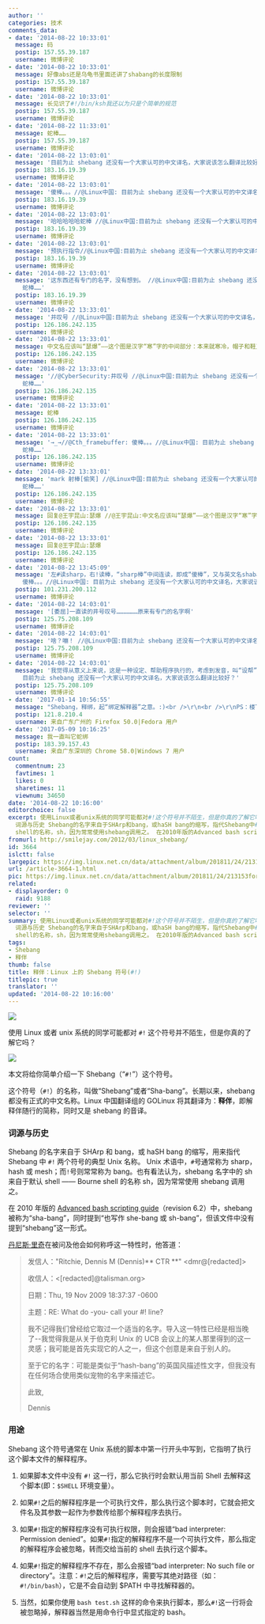 ```yaml
---
author: ''
categories: 技术
comments_data:
- date: '2014-08-22 10:33:01'
  message: 码
  postip: 157.55.39.187
  username: 微博评论
- date: '2014-08-22 10:33:01'
  message: 好像abs还是乌龟书里面还讲了shabang的长度限制
  postip: 157.55.39.187
  username: 微博评论
- date: '2014-08-22 10:33:01'
  message: 长见识了#!/bin/ksh我还以为只是个简单的规范
  postip: 157.55.39.187
  username: 微博评论
- date: '2014-08-22 11:33:01'
  message: 蛇棒……
  postip: 157.55.39.187
  username: 微博评论
- date: '2014-08-22 13:03:01'
  message: '目前为止 shebang 还没有一个大家认可的中文译名，大家说该怎么翻译比较好？//@比特暴民: 蛇棒……'
  postip: 183.16.19.39
  username: 微博评论
- date: '2014-08-22 13:03:01'
  message: '傻棒。。。//@Linux中国: 目前为止 shebang 还没有一个大家认可的中文译名，大家说该怎么翻译比较好？//@比特暴民: 蛇棒……'
  postip: 183.16.19.39
  username: 微博评论
- date: '2014-08-22 13:03:01'
  message: '哈哈哈哈哈蛇棒 //@Linux中国:目前为止 shebang 还没有一个大家认可的中文译名，大家说该怎么翻译比较好？//@比特暴民: 蛇棒……'
  postip: 183.16.19.39
  username: 微博评论
- date: '2014-08-22 13:03:01'
  message: '预执行指令//@Linux中国:目前为止 shebang 还没有一个大家认可的中文译名，大家说该怎么翻译比较好？//@比特暴民: 蛇棒……'
  postip: 183.16.19.39
  username: 微博评论
- date: '2014-08-22 13:03:01'
  message: '这东西还有专门的名字，没有想到。 //@Linux中国:目前为止 shebang 还没有一个大家认可的中文译名，大家说该怎么翻译比较好？ //@比特暴民:
    蛇棒……'
  postip: 183.16.19.39
  username: 微博评论
- date: '2014-08-22 13:33:01'
  message: '井叹号 //@Linux中国:目前为止 shebang 还没有一个大家认可的中文译名，大家说该怎么翻译比较好？//@比特暴民: 蛇棒……'
  postip: 126.186.242.135
  username: 微博评论
- date: '2014-08-22 13:33:01'
  message: 中文名应该叫“瑟爆”——这个图是汉字“寒”字的中间部分：本来就寒冷，帽子和鞋又没了，冻得倒地不起，不是[呵呵]“瑟爆”是什么？
  postip: 126.186.242.135
  username: 微博评论
- date: '2014-08-22 13:33:01'
  message: '//@CyberSecurity:井叹号 //@Linux中国:目前为止 shebang 还没有一个大家认可的中文译名，大家说该怎么翻译比较好？//@比特暴民:
    蛇棒……'
  postip: 126.186.242.135
  username: 微博评论
- date: '2014-08-22 13:33:01'
  message: 蛇棒
  postip: 126.186.242.135
  username: 微博评论
- date: '2014-08-22 13:33:01'
  message: '→_→//@Cth_framebuffer: 傻棒。。。//@Linux中国: 目前为止 shebang 还没有一个大家认可的中文译名，大家说该怎么翻译比较好？//@比特暴民:
    蛇棒……'
  postip: 126.186.242.135
  username: 微博评论
- date: '2014-08-22 13:33:01'
  message: 'mark 射棒[偷笑] //@Linux中国:目前为止 shebang 还没有一个大家认可的中文译名，大家说该怎么翻译比较好？//@比特暴民:
    蛇棒……'
  postip: 126.186.242.135
  username: 微博评论
- date: '2014-08-22 13:33:01'
  message: 回复@王宇昆山:瑟爆 //@王宇昆山:中文名应该叫“瑟爆”——这个图是汉字“寒”字的中间部分：本来就寒冷，帽子和鞋又没了，冻得倒地不起，不是[呵呵]“瑟爆”是什么？
  postip: 126.186.242.135
  username: 微博评论
- date: '2014-08-22 13:33:01'
  message: 回复@王宇昆山:瑟爆
  postip: 126.186.242.135
  username: 微博评论
- date: '2014-08-22 13:45:09'
  message: '左#读sharp，右!读棒，“sharp棒”中间连读，即成“傻棒”，又与英文名shabang契合。//@Linux中国: →_→//@Cth_framebuffer:
    傻棒。。。//@Linux中国: 目前为止 shebang 还没有一个大家认可的中文译名，大家说该怎么翻译比较好？//@比特暴民: 蛇棒……'
  postip: 101.231.200.112
  username: 微博评论
- date: '2014-08-22 14:03:01'
  message: '[委屈]一直读的井号叹号………………原来有专门的名字啊'
  postip: 125.75.208.109
  username: 微博评论
- date: '2014-08-22 14:03:01'
  message: '啥？嘣！ //@Linux中国:目前为止 shebang 还没有一个大家认可的中文译名，大家说该怎么翻译比较好？//@比特暴民: 蛇棒……'
  postip: 125.75.208.109
  username: 微博评论
- date: '2014-08-22 14:03:01'
  message: '我觉得从意义上来说，这是一种设定、帮助程序执行的，考虑到发音，叫“设帮”比较好？求信雅达的翻译灵感。//@比特暴民: 左#读sharp，右!读棒，“sharp棒”中间连读，即成“傻棒”，又与英文名shabang契合。//@Linux中国:
    目前为止 shebang 还没有一个大家认可的中文译名，大家说该怎么翻译比较好？'
  postip: 125.75.208.109
  username: 微博评论
- date: '2017-01-14 10:56:55'
  message: "Shebang，释绑，起“绑定解释器”之意。:)<br />\r\n<br />\r\nPS：楼下“傻棒”译名的，确实有才。要不要考虑来新东方深造。"
  postip: 121.8.210.4
  username: 来自广东广州的 Firefox 50.0|Fedora 用户
- date: '2017-05-09 10:16:25'
  message: 我一直叫它蛇绑
  postip: 183.39.157.43
  username: 来自广东深圳的 Chrome 58.0|Windows 7 用户
count:
  commentnum: 23
  favtimes: 1
  likes: 0
  sharetimes: 11
  viewnum: 34650
date: '2014-08-22 10:16:00'
editorchoice: false
excerpt: 使用Linux或者unix系统的同学可能都对#!这个符号并不陌生，但是你真的了解它吗？ 本文将给你简单介绍一下Shebang（#!）这个符号。  首先，这个符号（#!）的名称，叫做Shebang或者Sha-bang。
  词源与历史 Shebang的名字来自于SHArp和bang，或haSH bang的缩写，指代Shebang中#!两个符号的典型Unix名称。 Unix术语中，井号通常称为sharp，hash或mesh；而叹号则常常称为bang。也有看法认为，shebang名字中的sh来自于默认shellBourne
  shell的名称，sh，因为常常使用shebang调用之。 在2010年版的Advanced bash scripting guide（revision 6.2
fromurl: http://smilejay.com/2012/03/linux_shebang/
id: 3664
islctt: false
largepic: https://img.linux.net.cn/data/attachment/album/201811/24/213153for8ck8kv98wl6kp.jpg
url: /article-3664-1.html
pic: https://img.linux.net.cn/data/attachment/album/201811/24/213153for8ck8kv98wl6kp.jpg.thumb.jpg
related:
- displayorder: 0
  raid: 9188
reviewer: ''
selector: ''
summary: 使用Linux或者unix系统的同学可能都对#!这个符号并不陌生，但是你真的了解它吗？ 本文将给你简单介绍一下Shebang（#!）这个符号。  首先，这个符号（#!）的名称，叫做Shebang或者Sha-bang。
  词源与历史 Shebang的名字来自于SHArp和bang，或haSH bang的缩写，指代Shebang中#!两个符号的典型Unix名称。 Unix术语中，井号通常称为sharp，hash或mesh；而叹号则常常称为bang。也有看法认为，shebang名字中的sh来自于默认shellBourne
  shell的名称，sh，因为常常使用shebang调用之。 在2010年版的Advanced bash scripting guide（revision 6.2
tags:
- Shebang
- 释伴
thumb: false
title: 释伴：Linux 上的 Shebang 符号(#!)
titlepic: true
translator: ''
updated: '2014-08-22 10:16:00'
---
```


![](/data/attachment/album/201811/24/213153for8ck8kv98wl6kp.jpg)


使用 Linux 或者 unix 系统的同学可能都对 `#!` 这个符号并不陌生，但是你真的了解它吗？


![](/data/attachment/album/201408/22/110421y6evt7fsvd88pjxd.jpg)


本文将给你简单介绍一下 Shebang（“`#!`”）这个符号。


这个符号（`#!`）的名称，叫做“Shebang”或者“Sha-bang”。长期以来，shebang 都没有正式的中文名称。Linux 中国翻译组的 GOLinux 将其翻译为：**释伴**，即解释伴随行的简称，同时又是 shebang 的音译。


### 词源与历史


Shebang 的名字来自于 SHArp 和 bang，或 haSH bang 的缩写，用来指代 Shebang 中 `#!` 两个符号的典型 Unix 名称。 Unix 术语中，`#`号通常称为 sharp，hash 或 mesh；而`!`号则常常称为 bang。也有看法认为，shebang 名字中的 sh 来自于默认 shell —— Bourne shell 的名称 sh，因为常常使用 shebang 调用之。<sup class="reference" id="cite_ref-3"></sup>


在 2010 年版的 [Advanced bash scripting guide](http://tldp.org/LDP/abs/html/)（revision 6.2）中，shebang 被称为“sha-bang”，同时提到“也写作 she-bang 或 sh-bang”，但该文件中没有提到“shebang”这一形式。


[丹尼斯·里奇](http://zh.wikipedia.org/wiki/%E4%B8%B9%E5%B0%BC%E6%96%AF%C2%B7%E9%87%8C%E5%A5%87 "丹尼斯·里奇")在被问及他会如何称呼这一特性时，他答道：



> 
> 发信人："Ritchie, Dennis M (Dennis)\*\* CTR \*\*" <dmr@[redacted]>
> 
> 
> 收信人：<[redacted]@talisman.org>
> 
> 
> 日期：Thu, 19 Nov 2009 18:37:37 -0600
> 
> 
> 主题：RE: What do -you- call your #!<something> line?
> 
> 
> 我不记得我们曾经给它取过一个适当的名字。导入这一特性已经是相当晚了--我觉得我是从关于伯克利 Unix 的 UCB 会议上的某人那里得到的这一灵感；我可能是首先实现它的人之一，但这个创意是来自于别人的。
> 
> 
> 至于它的名字：可能是类似于“hash-bang”的英国风描述性文字，但我没有在任何场合使用类似宠物的名字来描述它。
> 
> 
> 此致,
> 
> 
> Dennis
> 
> 
> 


### 用途


Shebang 这个符号通常在 Unix 系统的脚本中第一行开头中写到，它指明了执行这个脚本文件的解释程序。


1. 如果脚本文件中没有 `#!` 这一行，那么它执行时会默认用当前 Shell 去解释这个脚本(即：`$SHELL` 环境变量）。


2. 如果`#!`之后的解释程序是一个可执行文件，那么执行这个脚本时，它就会把文件名及其参数一起作为参数传给那个解释程序去执行。


3. 如果`#!`指定的解释程序没有可执行权限，则会报错“bad interpreter: Permission denied”。如果`#!`指定的解释程序不是一个可执行文件，那么指定的解释程序会被忽略，转而交给当前的 shell 去执行这个脚本。


4. 如果`#!`指定的解释程序不存在，那么会报错“bad interpreter: No such file or directory”。注意：`#!`之后的解释程序，需要写其绝对路径（如：`#!/bin/bash`），它是不会自动到 $PATH 中寻找解释器的。


5. 当然，如果你使用 `bash test.sh` 这样的命令来执行脚本，那么`#!`这一行将会被忽略掉，解释器当然是用命令行中显式指定的 bash。